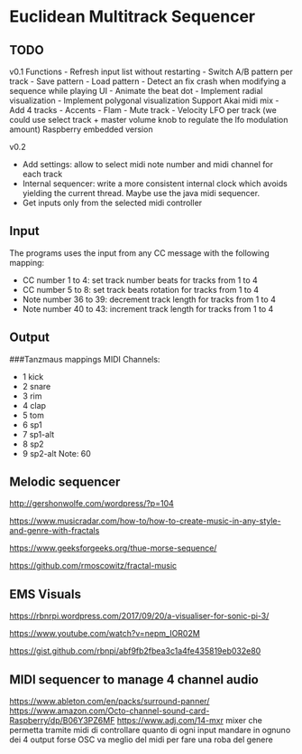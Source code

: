 # Euclidean Multitrack Sequencer

## TODO
v0.1
Functions
	- Refresh input list without restarting
	- Switch A/B pattern per track
	- Save pattern
	- Load pattern
	- Detect an fix crash when modifying a sequence while playing
UI
	- Animate the beat dot
	- Implement radial visualization
	- Implement polygonal visualization
Support Akai midi mix
	- Add 4 tracks
	- Accents
	- Flam
	- Mute track
	- Velocity LFO per track (we could use select track + master volume knob to regulate the lfo modulation amount)
Raspberry embedded version

v0.2
- Add settings: allow to select midi note number and midi channel for each track
- Internal sequencer: write a more consistent internal clock which avoids yielding the current thread. Maybe use the java midi sequencer.
- Get inputs only from the selected midi controller

## Input
The programs uses the input from any CC message with the following mapping:
- CC number 1 to 4: set track number beats for tracks from 1 to 4
- CC number 5 to 8: set track beats rotation for tracks from 1 to 4
- Note number 36 to 39: decrement track length for tracks from 1 to 4
- Note number 40 to 43: increment track length for tracks from 1 to 4

## Output
###Tanzmaus mappings
MIDI Channels:
- 1 kick
- 2 snare
- 3 rim
- 4 clap
- 5 tom
- 6 sp1
- 7 sp1-alt
- 8 sp2
- 9 sp2-alt
Note: 60

## Melodic sequencer

http://gershonwolfe.com/wordpress/?p=104

https://www.musicradar.com/how-to/how-to-create-music-in-any-style-and-genre-with-fractals

https://www.geeksforgeeks.org/thue-morse-sequence/

https://github.com/rmoscowitz/fractal-music

## EMS Visuals

https://rbnrpi.wordpress.com/2017/09/20/a-visualiser-for-sonic-pi-3/

https://www.youtube.com/watch?v=nepm_IOR02M

https://gist.github.com/rbnpi/abf9fb2fbea3c1a4fe435819eb032e80

## MIDI sequencer to manage 4 channel audio
https://www.ableton.com/en/packs/surround-panner/
https://www.amazon.com/Octo-channel-sound-card-Raspberry/dp/B06Y3PZ6MF
https://www.adj.com/14-mxr
mixer che permetta tramite midi di controllare quanto di ogni input mandare in ognuno dei 4 output 
forse OSC va meglio del midi per fare una roba del genere
